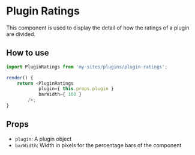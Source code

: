 # Plugin Ratings

This component is used to display the detail of how the ratings of a plugin are divided.

## How to use

```js
import PluginRatings from 'my-sites/plugins/plugin-ratings';

render() {
	return <PluginRatings
			plugin={ this.props.plugin }
			barWidth={ 100 }
		/>;
}
```

## Props

- `plugin`: A plugin object
- `barWidth`: Width in pixels for the percentage bars of the component
